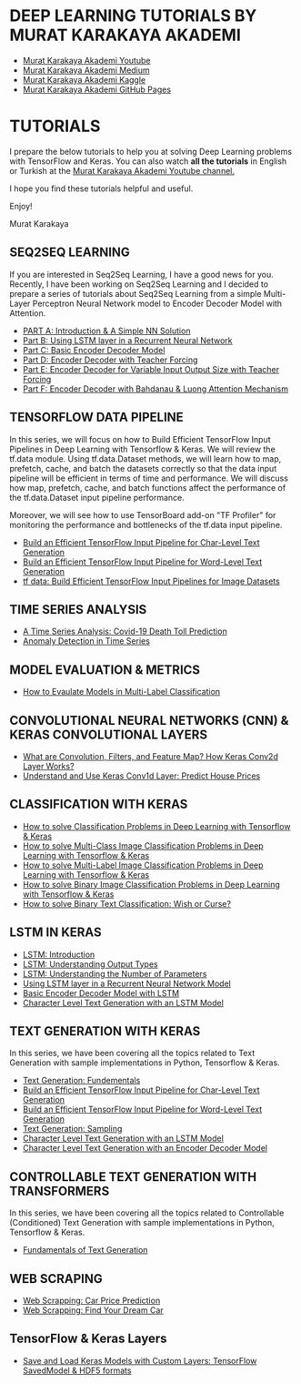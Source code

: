 # DEEP LEARNING TUTORIALS BY MURAT KARAKAYA AKADEMI 

* [Murat Karakaya Akademi Youtube](https://www.youtube.com/channel/UCrCxCxTFL2ytaDrDYrN4_eA)
* [Murat Karakaya Akademi Medium](https://kmkarakaya.medium.com/)
* [Murat Karakaya Akademi Kaggle](https://www.kaggle.com/kmkarakaya)
* [Murat Karakaya Akademi GitHub Pages](https://kmkarakaya.github.io/Deep-Learning-Tutorials/)

# TUTORIALS
I prepare the below tutorials to help you at solving Deep Learning problems with TensorFlow and Keras.
You can also watch **all the tutorials** in English or Turkish at the [Murat Karakaya Akademi Youtube channel.](https://www.youtube.com/channel/UCrCxCxTFL2ytaDrDYrN4_eA) 

I hope you find these tutorials helpful and useful.

Enjoy!

Murat Karakaya

## SEQ2SEQ LEARNING
If you are interested in Seq2Seq Learning, I have a good news for you.
Recently, I have been working on Seq2Seq Learning and I decided to prepare a series of tutorials about Seq2Seq Learning from a simple Multi-Layer Perceptron Neural Network model to Encoder Decoder Model with Attention.
* [PART A: Introduction & A Simple NN Solution](https://github.com/kmkarakaya/ML_tutorials/blob/master/seq2seq_Part_A_INTRODUCTION_TO_SEQ2SEQ_LEARNING_%26_A_SAMPLE_SOLUTION_WITH_MLP_NETWORK.ipynb)
* [Part B: Using LSTM layer in a Recurrent Neural Network](https://github.com/kmkarakaya/ML_tutorials/blob/master/seq2seq_Part_B_Using_LSTM_layer_in_a_Recurrent_Neural_Network.ipynb)
* [Part C: Basic Encoder Decoder Model](https://github.com/kmkarakaya/ML_tutorials/blob/master/seq2seq_Part_C_Basic_Encoder_Decoder.ipynb)
* [Part D: Encoder Decoder with Teacher Forcing](https://github.com/kmkarakaya/ML_tutorials/blob/master/seq2seq_Part_D_Encoder_Decoder_with_Teacher_Forcing.ipynb)
* [Part E: Encoder Decoder for Variable Input Output Size with Teacher Forcing](https://github.com/kmkarakaya/ML_tutorials/blob/master/seq2seq_Part_E_Encoder_Decoder_for_variable_Input_Output_size_with_Teacher_Forcing.ipynb)
* [Part F: Encoder Decoder with Bahdanau & Luong Attention Mechanism](https://github.com/kmkarakaya/ML_tutorials/blob/master/seq2seq_Part_F_Encoder_Decoder_with_Bahdanau_%26_Luong_Attention_Mechanism.ipynb)

## TENSORFLOW DATA PIPELINE
In this series, we will focus on how to Build Efficient TensorFlow Input Pipelines  in Deep Learning with Tensorflow & Keras.
We will review the tf.data module. Using tf.data.Dataset methods, we will learn how to map, prefetch, cache, and batch the datasets correctly so that the data input pipeline will be efficient in terms of time and performance. We will discuss how map, prefetch, cache, and batch functions affect the performance of the tf.data.Dataset input pipeline performance.

Moreover, we will see how to use TensorBoard add-on "TF Profiler" for monitoring the performance and bottlenecks of the tf.data input pipeline.

* [Build an Efficient TensorFlow Input Pipeline for Char-Level Text Generation](https://github.com/kmkarakaya/ML_tutorials/blob/master/Build_an_Efficient_TensorFlow_Input_Pipeline_for_Char_Level_Text_Generation.ipynb)
* [Build an Efficient TensorFlow Input Pipeline for Word-Level Text Generation](https://github.com/kmkarakaya/ML_tutorials/blob/master/Build_an_Efficient_TensorFlow_Input_Pipeline_for_Word_Level_Text_Generation.ipynb)
* [tf data: Build Efficient TensorFlow Input Pipelines for Image Datasets](https://github.com/kmkarakaya/ML_tutorials/blob/master/tf_data_Build_Efficient_TensorFlow_Input_Pipelines_for_Image_Datasets.ipynb)

## TIME SERIES ANALYSIS

* [A Time Series Analysis: Covid-19 Death Toll Prediction](https://github.com/kmkarakaya/ML_tutorials/blob/master/A_Time_Series_Analysis_Corona_Death_Toll_Prediction.ipynb)
* [Anomaly Detection in Time Series](https://github.com/kmkarakaya/ML_tutorials/blob/master/Anomaly_Detection_in_Time_Series.ipynb)

## MODEL EVALUATION & METRICS

* [How to Evaulate Models in Multi-Label Classification](https://github.com/kmkarakaya/ML_tutorials/blob/master/Multi_Label_Model_Evaulation.ipynb)

## CONVOLUTIONAL NEURAL NETWORKS (CNN) & KERAS CONVOLUTIONAL LAYERS

* [What are Convolution, Filters, and Feature Map? How Keras Conv2d Layer Works?](https://github.com/kmkarakaya/ML_tutorials/blob/master/CNN_Filters_Conv2D.ipynb)
* [Understand and Use Keras Conv1d Layer: Predict House Prices](https://github.com/kmkarakaya/ML_tutorials/blob/master/Conv1d_Predict_house_prices.ipynb)

## CLASSIFICATION WITH KERAS

* [How to solve Classification Problems in Deep Learning with Tensorflow & Keras](https://github.com/kmkarakaya/ML_tutorials/blob/master/How_to_solve_Classification_Problems_in_Deep_Learning_with_Tensorflow_%26_Keras.ipynb)
* [How to solve Multi-Class Image Classification Problems in Deep Learning with Tensorflow & Keras](https://github.com/kmkarakaya/ML_tutorials/blob/master/How_to_solve_Multi_Class_Classification_Problems_in_Deep_Learning_with_Tensorflow_%26_Keras.ipynb)
* [How to solve Multi-Label Image Classification Problems in Deep Learning with Tensorflow & Keras](https://github.com/kmkarakaya/ML_tutorials/blob/master/How_to_solve_Multi_Label_Classification_Problems_in_Deep_Learning_with_Tensorflow_%26_Keras.ipynb)
* [How to solve Binary Image Classification Problems in Deep Learning with Tensorflow & Keras](https://github.com/kmkarakaya/ML_tutorials/blob/master/Which_Activation_%26_Loss_functions_in_Binary_Classification.ipynb)
* [How to solve Binary Text Classification: Wish or Curse?](https://github.com/kmkarakaya/ML_tutorials/blob/master/WishOrCurse_SimpleEmbedding.ipynb)

## LSTM IN KERAS

* [LSTM: Introduction](https://github.com/kmkarakaya/ML_tutorials/blob/master/LSTM_Intro.ipynb)
* [LSTM: Understanding Output Types](https://github.com/kmkarakaya/ML_tutorials/blob/master/LSTM_Understanding_Output_Types.ipynb)
* [LSTM: Understanding the Number of Parameters](https://github.com/kmkarakaya/ML_tutorials/blob/master/LSTM_Understanding_the_Number_of_Parameters.ipynb)
* [Using LSTM layer in a Recurrent Neural Network Model](https://github.com/kmkarakaya/ML_tutorials/blob/master/seq2seq_Part_B_Using_LSTM_layer_in_a_Recurrent_Neural_Network.ipynb)
* [Basic Encoder Decoder Model with LSTM](https://github.com/kmkarakaya/ML_tutorials/blob/master/seq2seq_Part_C_Basic_Encoder_Decoder.ipynb)
* [Character Level Text Generation with an LSTM Model](https://github.com/kmkarakaya/Deep-Learning-Tutorials/blob/master/Char_Level_Text_Generation_with_an_LSTM_Model.ipynb)

## TEXT GENERATION WITH KERAS

In this series, we have been covering all the topics related to Text Generation with sample implementations in Python, Tensorflow & Keras.

* [Text Generation: Fundementals](https://github.com/kmkarakaya/ML_tutorials/blob/master/Text_Generation_Fundementals.ipynb)
* [Build an Efficient TensorFlow Input Pipeline for Char-Level Text Generation](https://github.com/kmkarakaya/ML_tutorials/blob/master/Build_an_Efficient_TensorFlow_Input_Pipeline_for_Char_Level_Text_Generation.ipynb)
* [Build an Efficient TensorFlow Input Pipeline for Word-Level Text Generation](https://github.com/kmkarakaya/ML_tutorials/blob/master/Build_an_Efficient_TensorFlow_Input_Pipeline_for_Word_Level_Text_Generation.ipynb)
* [Text Generation: Sampling](https://github.com/kmkarakaya/ML_tutorials/blob/master/Sampling_in_Text_Generation.ipynb)
* [Character Level Text Generation with an LSTM Model](https://github.com/kmkarakaya/Deep-Learning-Tutorials/blob/master/Char_Level_Text_Generation_with_an_LSTM_Model.ipynb)
* [Character Level Text Generation with an Encoder Decoder Model](https://github.com/kmkarakaya/Deep-Learning-Tutorials/blob/master/Char_Level_Text_Generation_with_an_Encoder_Decoder_Model.ipynb)
## CONTROLLABLE TEXT GENERATION WITH TRANSFORMERS 

In this series, we have been covering all the topics related to Controllable (Conditioned) Text Generation with sample implementations in Python, Tensorflow & Keras.
* [Fundamentals of Text Generation](https://github.com/kmkarakaya/ML_tutorials/blob/master/Part_A1_Fundamentals_of_Text_Generation.ipynb)


## WEB SCRAPING

* [Web Scrapping: Car Price Prediction ](https://github.com/kmkarakaya/ML_tutorials/blob/master/webScrapping_1.ipynb)
* [Web Scrapping: Find Your Dream Car](https://github.com/kmkarakaya/ML_tutorials/blob/master/webScrapping_FindYourDreamCar.ipynb)

## TensorFlow & Keras Layers 
* [Save and Load Keras Models with Custom Layers: TensorFlow SavedModel & HDF5 formats](https://github.com/kmkarakaya/Deep-Learning-Tutorials/blob/master/Save_Load_Keras_Models_with_Custom_Layers.ipynb)



